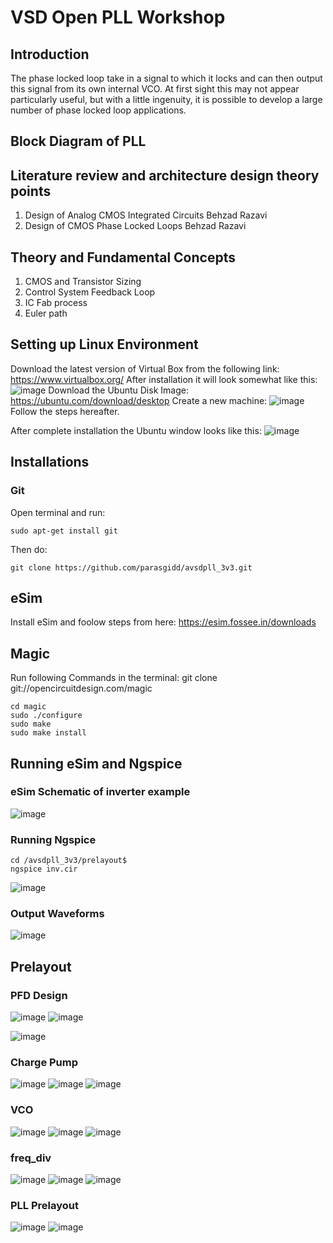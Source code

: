# VSD Open PLL Workshop
## Introduction
The phase locked loop take in a signal to which it locks and can then output this signal from its own internal VCO. At first sight this may not appear particularly useful, but with a little ingenuity, it is possible to develop a large number of phase locked loop applications.

## Block Diagram of PLL
## Literature review and architecture design theory points
1. Design of Analog CMOS Integrated Circuits Behzad Razavi
2. Design of CMOS Phase Locked Loops Behzad Razavi

## Theory and Fundamental Concepts
1. CMOS and  Transistor Sizing
2. Control System Feedback Loop
3. IC Fab process
4. Euler path

## Setting up Linux Environment
Download the latest version of Virtual Box from the following link:
https://www.virtualbox.org/
After installation it will look somewhat like this:
![image](https://user-images.githubusercontent.com/58599984/137799120-6b9eb544-bccc-48b9-8e44-99d417506a08.png)
Download the Ubuntu Disk Image:
https://ubuntu.com/download/desktop
Create a new machine:
![image](https://user-images.githubusercontent.com/58599984/137799330-77062e35-35fe-44bc-bc6f-aa348c28f879.png)
Follow the steps hereafter.

After complete installation the Ubuntu window looks like this:
![image](https://user-images.githubusercontent.com/58599984/137799601-0bc2c1de-46ff-4fdc-9650-45f808ed0766.png)

## Installations
### Git
Open terminal and run:
```
sudo apt-get install git
```
Then do:
```
git clone https://github.com/parasgidd/avsdpll_3v3.git
```

## eSim
Install eSim and foolow steps from here:
https://esim.fossee.in/downloads

## Magic
Run following Commands in the terminal:
git clone git://opencircuitdesign.com/magic
```
cd magic
sudo ./configure
sudo make
sudo make install
```
## Running eSim and Ngspice

### eSim Schematic of inverter example
![image](https://user-images.githubusercontent.com/58599984/137801190-d231140f-d7cc-4d09-bf5c-7ea701a569e0.png)
### Running Ngspice
```
cd /avsdpll_3v3/prelayout$
ngspice inv.cir
```
![image](https://user-images.githubusercontent.com/58599984/137800719-4022e45d-580d-4491-8d1c-2bd0842b61f3.png)
### Output Waveforms
![image](https://user-images.githubusercontent.com/58599984/137800823-dfd01f99-bffb-4a99-9d9d-e8d466ae1ba2.png)

## Prelayout
### PFD Design
![image](https://user-images.githubusercontent.com/58599984/137802291-905fe5c0-c849-476d-b887-3892ba66a1f9.png)
![image](https://user-images.githubusercontent.com/58599984/137804175-ec5c3a96-ce5b-43b6-9acf-7a042b6f0c5d.png)

![image](https://user-images.githubusercontent.com/58599984/137803982-d01ec0cc-3009-453c-84b0-a5d5759f27a4.png)


### Charge Pump 
![image](https://user-images.githubusercontent.com/58599984/137802034-14a9f0f7-fcc7-4cfe-ad53-17594d4c8283.png)
![image](https://user-images.githubusercontent.com/58599984/137804127-4431757f-2ca6-4188-99bb-141bea372b68.png)
![image](https://user-images.githubusercontent.com/58599984/137804085-c42f68ab-2ab4-4184-9539-b675fa68d82a.png)


### VCO
![image](https://user-images.githubusercontent.com/58599984/137802397-405da180-9bdd-439b-ac85-f7fb59a12b76.png)
![image](https://user-images.githubusercontent.com/58599984/137803903-f62f837a-1985-4b21-b3d1-16c47af1e5f2.png)
![image](https://user-images.githubusercontent.com/58599984/137803841-25743fa1-f2ab-47a2-94a9-78194b6b8c6d.png)

### freq_div
![image](https://user-images.githubusercontent.com/58599984/137803268-58e658e0-c078-486b-b16b-d5c16d28d823.png)
![image](https://user-images.githubusercontent.com/58599984/137803693-2758d866-10fe-4020-972d-23ebd89a1095.png)
![image](https://user-images.githubusercontent.com/58599984/137803737-4fdee911-eb47-4646-8dff-2f8c21d67e7b.png)


### PLL Prelayout
![image](https://user-images.githubusercontent.com/58599984/137803560-d809fcaf-de56-4957-8956-ceca47224643.png)
![image](https://user-images.githubusercontent.com/58599984/137803604-0f6e51ae-66e5-471c-8358-9bc270c9c51e.png)







